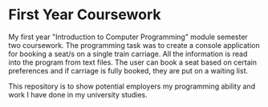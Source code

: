# First Year Coursework
My first year "Introduction to Computer Programming" module semester two coursework. The programming task was to create a console application for booking a seat/s on a single train carriage. All the information is read into the program from text files. The user can book a seat based on certain preferences and if carriage is fully booked, they are put on a waiting list.

This repository is to show potential employers my programming ability and work I have done in my university studies.
